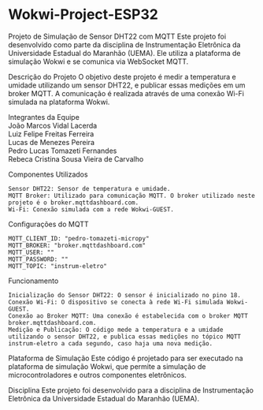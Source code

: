 # Wokwi-Project-ESP32
Projeto de Simulação de Sensor DHT22 com MQTT
Este projeto foi desenvolvido como parte da disciplina de Instrumentação Eletrônica da Universidade Estadual do Maranhão (UEMA). Ele utiliza a plataforma de simulação Wokwi e se comunica via WebSocket MQTT.

Descrição do Projeto
O objetivo deste projeto é medir a temperatura e umidade utilizando um sensor DHT22, e publicar essas medições em um broker MQTT. A comunicação é realizada através de uma conexão Wi-Fi simulada na plataforma Wokwi.

Integrantes da Equipe <br>
João Marcos Vidal Lacerda <br>
Luiz Felipe Freitas Ferreira <br>
Lucas de Menezes Pereira <br>
Pedro Lucas Tomazeti Fernandes <br>
Rebeca Cristina Sousa Vieira de Carvalho

Componentes Utilizados
```
Sensor DHT22: Sensor de temperatura e umidade.
MQTT Broker: Utilizado para comunicação MQTT. O broker utilizado neste projeto é o broker.mqttdashboard.com.
Wi-Fi: Conexão simulada com a rede Wokwi-GUEST.
```
Configurações do MQTT
```
MQTT_CLIENT_ID: "pedro-tomazeti-micropy"
MQTT_BROKER: "broker.mqttdashboard.com"
MQTT_USER: ""
MQTT_PASSWORD: ""
MQTT_TOPIC: "instrum-eletro"
```
Funcionamento
```
Inicialização do Sensor DHT22: O sensor é inicializado no pino 18.
Conexão Wi-Fi: O dispositivo se conecta à rede Wi-Fi simulada Wokwi-GUEST.
Conexão ao Broker MQTT: Uma conexão é estabelecida com o broker MQTT broker.mqttdashboard.com.
Medição e Publicação: O código mede a temperatura e a umidade utilizando o sensor DHT22, e publica essas medições no tópico MQTT instrum-eletro a cada segundo, caso haja uma nova medição.
```
Plataforma de Simulação
Este código é projetado para ser executado na plataforma de simulação Wokwi, que permite a simulação de microcontroladores e outros componentes eletrônicos.

Disciplina
Este projeto foi desenvolvido para a disciplina de Instrumentação Eletrônica da Universidade Estadual do Maranhão (UEMA).
